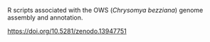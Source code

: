 R scripts associated with the OWS (*Chrysomya bezziana*) genome assembly and annotation.

https://doi.org/10.5281/zenodo.13947751
